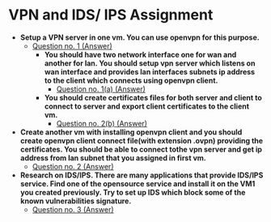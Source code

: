 # VPN and IDS/ IPS Assignment

- **Setup a VPN server in one vm. You can use openvpn for this purpose.**
  - [Question no. 1 (Answer)]()
    - **You should have two network interface one for wan and another for lan. You should setup vpn server which listens on wan interface and provides lan interfaces subnets ip address to the client which connects using openvpn client.**
      - [Question no. 1(a) (Answer)]()
    - **You should create certificates files for both server and client to connect to server and export client certificates to the client vm.**
      - [Question no. 2(b) (Answer)]()
- **Create another vm with installing openvpn client and you should create openvpn client connect file(with extension .ovpn) providing the certificates. You should be able to connect tothe vpn server and get ip address from lan subnet that you assigned in first vm.**
  - [Question no. 2 (Answer)]()
- **Research on IDS/IPS. There are many applications that provide IDS/IPS service. Find one of the opensource service and install it on the VM1 you created previously. Try to set up IDS which block some of the known vulnerabilities signature.**
  - [Question no. 3 (Answer)]()